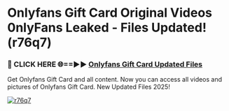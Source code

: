 # Onlyfans Gift Card Original Videos 0nlyFans Leaked - Files Updated! (r76q7)

<h3>🔴 CLICK HERE 🌐==►► <a href="https://tinyurl.com/x26r9saj" rel="nofollow">Onlyfans Gift Card Updated Files</a></h3>

Get Onlyfans Gift Card and all content. Now you can access all videos and pictures of Onlyfans Gift Card. New Updated Files 2025!

[![r76q7](https://i.imgur.com/LkgZPqh.gif)](https://tinyurl.com/x26r9saj)
